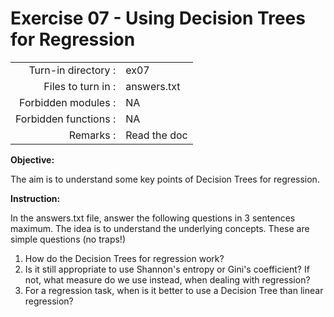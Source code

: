 # Exercise 07 - Using Decision Trees for Regression 

|                         |                    |
| -----------------------:| ------------------ |
|   Turn-in directory :   |  ex07              |
|   Files to turn in :    |  answers.txt       |
|   Forbidden modules :   |  NA                |
|   Forbidden functions : |  NA                |
|   Remarks :             |  Read the doc      |


**Objective:**

The aim is to understand some key points of Decision Trees for regression.


**Instruction:**

In the answers.txt file, answer the following questions in 3 sentences maximum. The idea is to understand the underlying concepts. These are simple questions (no traps!)
1) How do the Decision Trees for regression work?
2) Is it still appropriate to use Shannon's entropy or Gini's coefficient? If not, what measure do we use instead, when dealing with regression?
3) For a regression task, when is it better to use a Decision Tree than linear regression?
